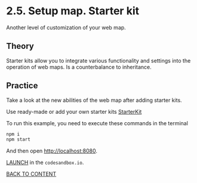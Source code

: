# 2.5. Setup map. Starter kit

Another level of customization of your web map.

## Theory

Starter kits allow you to integrate various functionality and settings into the operation of web maps. Is a counterbalance to inheritance.

## Practice

Take a look at the new abilities of the web map after adding starter kits.

Use ready-made or add your own starter kits [StarterKit](https://code-api.nextgis.com/interfaces/ngw_map.StarterKit.html)

To run this example, you need to execute these commands in the terminal

```bash
npm i
npm start
```

And then open [http://localhost:8080](http://localhost:8080).

[LAUNCH](https://githubbox.com/nextgis/ngf-tutorial/tree/master/tutorials/2_5_setup_map_starter_kit) in the `codesandbox.io`.

[BACK TO CONTENT](../../README.md)
